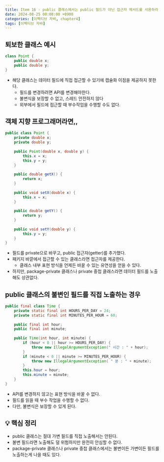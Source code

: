 ```yaml
---
title: Item 16 - public 클래스에서는 public 필드가 아닌 접근자 메서드를 사용하라
date: 2024-08-25 00:08:00 +0900
categories: [이펙티브 자바, chapter4]
tags: [이펙티브 자바]
---
```


## **퇴보한 클래스 예시**
```java
class Point {
    public double x;
    public double y;
}
```
- 해당 클래스는 데이터 필드에 직접 접근할 수 있기에 캡슐화 이점을 제공하지 못한다.
    - 필드를 변경하려면 API를 변경해야한다.
    - 불변식을 보장할 수 없고, 스레드 안전하지 않다
    - 외부에서 필드에 접근할 때 부수작업을 수행할 수도 없다.


## **객체 지향 프로그래머라면,,**
```java
public class Point {
    private double x;
    private double y;
    
    public Point(double x, double y) {
        this.x = x;
        this.y = y;
    }
	
    public double getX() {
        return x;
    }
    
    public void setX(double x) {
        this.x = x;
    }
    
    public double getY() {
        return y;
    }
    
    public void setY(double y) {
        this.y = y;
    }
}
```
- 필드를 private으로 바꾸고, public 접근자(getter)를 추가했다.
- 패키지 바깥에서 접근할 수 있는 클래스라면 접근자를 제공한다.
    - 클래스 내부 표현 방식을 언제든 바꿀 수 있는 유연성을 얻을 수 있다.
- 하지만, package-private 클래스나 private 중첩 클래스라면 데이터 필드를 노출해도 상관없다.


## **public 클래스의 불변인 필드를 직접 노출하는 경우**
```java
public final class Time {
    private static final int HOURS_PER_DAY = 24;
    private static final int MINUTES_PER_HOUR = 60;
    
    public final int hour;
    public final int minute;
    
    public Time(int hour, int minute) {
        if (hour < 0 || hour >= HOURS_PER_DAY) {
            throw new IllegalArgumentException(" 시간 : " + hour);
        }
        if (minute < 0 || minute >= MINUTES_PER_HOUR) {
            throw new IllegalArgumentException( " 분 : " + minute); 
        }
        this.hour = hour;
        this.minute = minute;
	}
}
```
- API를 변경하지 않고는 표현 방식을 바꿀 수 없다.
- 필드를 읽을 때 부수 작업을 수행할 수 없다.
- 다만, 불변식은 보장할 수 있게 된다.


## **💡 핵심 정리**
- public 클래스는 절대 가변 필드를 직접 노출해서는 안된다.
- 불변 필드라면 노출해도 덜 위험하지만 완전히 안심할 수 없다.
- package-private 클래스나 private 중첩 클래스에서는 불변이든 가변이든 필드를 노출하는게 나을 때도 있다.
